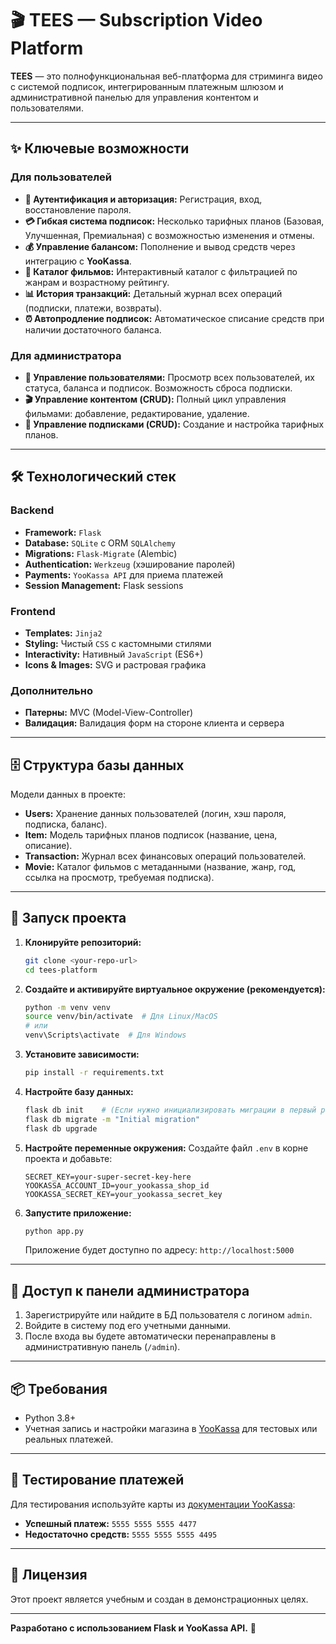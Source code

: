 # 🎬 TEES — Subscription Video Platform

**TEES** — это полнофункциональная веб-платформа для стриминга видео с системой подписок, интегрированным платежным шлюзом и административной панелью для управления контентом и пользователями.

---

## ✨ Ключевые возможности

### Для пользователей
*   **🔐 Аутентификация и авторизация:** Регистрация, вход, восстановление пароля.
*   **💳 Гибкая система подписок:** Несколько тарифных планов (Базовая, Улучшенная, Премиальная) с возможностью изменения и отмены.
*   **💰 Управление балансом:** Пополнение и вывод средств через интеграцию с **YooKassa**.
*   **🎥 Каталог фильмов:** Интерактивный каталог с фильтрацией по жанрам и возрастному рейтингу.
*   **📊 История транзакций:** Детальный журнал всех операций (подписки, платежи, возвраты).
*   **⏰ Автопродление подписок:** Автоматическое списание средств при наличии достаточного баланса.

### Для администратора
*   **👥 Управление пользователями:** Просмотр всех пользователей, их статуса, баланса и подписок. Возможность сброса подписки.
*   **🎬 Управление контентом (CRUD):** Полный цикл управления фильмами: добавление, редактирование, удаление.
*   **📝 Управление подписками (CRUD):** Создание и настройка тарифных планов.

---

## 🛠 Технологический стек

### Backend
*   **Framework:** `Flask`
*   **Database:** `SQLite` с ORM `SQLAlchemy`
*   **Migrations:** `Flask-Migrate` (Alembic)
*   **Authentication:** `Werkzeug` (хэширование паролей)
*   **Payments:** `YooKassa API` для приема платежей
*   **Session Management:** Flask sessions

### Frontend
*   **Templates:** `Jinja2`
*   **Styling:** Чистый `CSS` с кастомными стилями
*   **Interactivity:** Нативный `JavaScript` (ES6+)
*   **Icons & Images:** SVG и растровая графика

### Дополнительно
*   **Патерны:** MVC (Model-View-Controller)
*   **Валидация:** Валидация форм на стороне клиента и сервера

---

## 🗄 Структура базы данных

Модели данных в проекте:
*   **Users:** Хранение данных пользователей (логин, хэш пароля, подписка, баланс).
*   **Item:** Модель тарифных планов подписок (название, цена, описание).
*   **Transaction:** Журнал всех финансовых операций пользователей.
*   **Movie:** Каталог фильмов с метаданными (название, жанр, год, ссылка на просмотр, требуемая подписка).

---

## 🚀 Запуск проекта

1.  **Клонируйте репозиторий:**
    ```bash
    git clone <your-repo-url>
    cd tees-platform
    ```

2.  **Создайте и активируйте виртуальное окружение (рекомендуется):**
    ```bash
    python -m venv venv
    source venv/bin/activate  # Для Linux/MacOS
    # или
    venv\Scripts\activate  # Для Windows
    ```

3.  **Установите зависимости:**
    ```bash
    pip install -r requirements.txt
    ```

4.  **Настройте базу данных:**
    ```bash
    flask db init    # (Если нужно инициализировать миграции в первый раз)
    flask db migrate -m "Initial migration"
    flask db upgrade
    ```

5.  **Настройте переменные окружения:**
    Создайте файл `.env` в корне проекта и добавьте:
    ```env
    SECRET_KEY=your-super-secret-key-here
    YOOKASSA_ACCOUNT_ID=your_yookassa_shop_id
    YOOKASSA_SECRET_KEY=your_yookassa_secret_key
    ```

6.  **Запустите приложение:**
    ```bash
    python app.py
    ```
    Приложение будет доступно по адресу: `http://localhost:5000`

---

## 🔐 Доступ к панели администратора

1.  Зарегистрируйте или найдите в БД пользователя с логином `admin`.
2.  Войдите в систему под его учетными данными.
3.  После входа вы будете автоматически перенаправлены в административную панель (`/admin`).

---

## 📦 Требования

*   Python 3.8+
*   Учетная запись и настройки магазина в [YooKassa](https://yookassa.ru/) для тестовых или реальных платежей.

---

## 🧪 Тестирование платежей

Для тестирования используйте карты из [документации YooKassa](https://yookassa.ru/developers/testing):
*   **Успешный платеж:** `5555 5555 5555 4477`
*   **Недостаточно средств:** `5555 5555 5555 4495`

---

## 📄 Лицензия

Этот проект является учебным и создан в демонстрационных целях.

---
**Разработано с использованием Flask и YooKassa API.** 🚀
